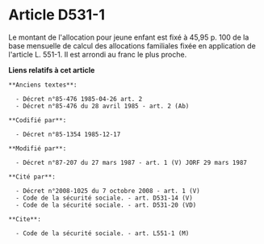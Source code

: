 # Article D531-1

Le montant de l'allocation pour jeune enfant est fixé à 45,95 p. 100 de la base mensuelle de calcul des allocations
familiales fixée en application de l'article L. 551-1. Il est arrondi au franc le plus proche.

**Liens relatifs à cet article**

	**Anciens textes**:

	  - Décret n°85-476 1985-04-26 art. 2
	  - Décret n°85-476 du 28 avril 1985 - art. 2 (Ab)

	**Codifié par**:

	  - Décret n°85-1354 1985-12-17

	**Modifié par**:

	  - Décret n°87-207 du 27 mars 1987 - art. 1 (V) JORF 29 mars 1987

	**Cité par**:

	  - Décret n°2008-1025 du 7 octobre 2008 - art. 1 (V)
	  - Code de la sécurité sociale. - art. D531-14 (V)
	  - Code de la sécurité sociale. - art. D531-20 (VD)

	**Cite**:

	  - Code de la sécurité sociale. - art. L551-1 (M)
